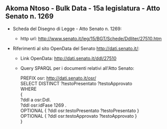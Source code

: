 ## Akoma Ntoso - Bulk Data - 15a legislatura - Atto Senato n. 1269 ##

* Scheda del Disegno di Legge - Atto Senato n. 1269:
	* http url: http://www.senato.it/leg/15/BGT/Schede/Ddliter/27510.htm

* Riferimenti al sito OpenData del Senato http://dati.senato.it/:
	* Link OpenData: http://dati.senato.it/ddl/27510
	* Query SPARQL per i documenti relativi all'Atto Senato:

        PREFIX osr: <http://dati.senato.it/osr/>  
		SELECT DISTINCT ?testoPresentato ?testoApprovato  
		WHERE  
		{  
		    ?ddl a osr:Ddl.  
		    ?ddl osr:idFase 1269 .  
		    OPTIONAL { ?ddl osr:testoPresentato ?testoPresentato }  
		    OPTIONAL { ?ddl osr:testoApprovato ?testoApprovato }  
		}
		